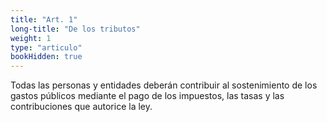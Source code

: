 ```yaml
---
title: "Art. 1"
long-title: "De los tributos"
weight: 1
type: "articulo"
bookHidden: true
---
```


Todas las personas y entidades deberán contribuir al sostenimiento de los gastos públicos mediante el pago de los impuestos, las tasas y las contribuciones que autorice la ley.
